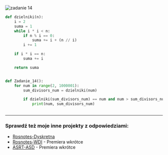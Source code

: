<picture>
  <source srcset="../../srt/zbior_zadan/14.png" media="(prefers-color-scheme: light)">
  <source srcset="../../srt/zbior_zadan/black_14.png" media="(prefers-color-scheme: dark)">
  <img src="../../srt/zbior_zadan/black_14.png" alt="zadanie 14">
</picture>

```python
def dzielniki(n):
    i = 2
    suma = 1
    while i * i < n:
        if n % i == 0:
            suma += i + (n // i)
        i += 1

    if i * i == n:
        suma += i

    return suma


def Zadanie_14():
    for num in range(2, 1000001):
        sum_divisors_num = dzielniki(num)

        if dzielniki(sum_divisors_num) == num and num > sum_divisors_num:
            print(num, sum_divisors_num)



```

---
### Sprawdź też moje inne projekty z odpowiedziami:
- [Rosnotes-Dyskretna](https://github.com/kamilGie/Rosnotes-Dyskretna)
- [Rosnotes-WDI](https://github.com/kamilGie/Rosnotes-WDI) - Premiera wkrótce
- [ASRT-ASD](https://github.com/kamilGie/Rosnotes-Dyskretna) - Premiera wkrótce
